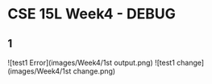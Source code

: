 # CSE 15L Week4 - DEBUG

## 1
![test1 Error](images/Week4/1st output.png)
![test1 change](images/Week4/1st change.png)